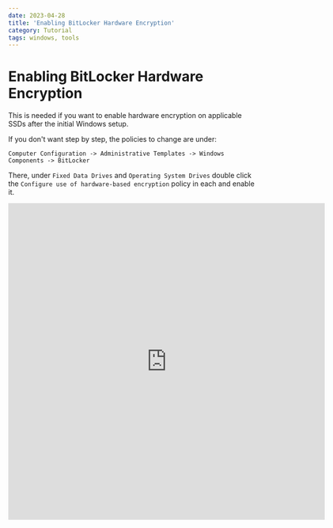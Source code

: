 ```yaml
---
date: 2023-04-28
title: 'Enabling BitLocker Hardware Encryption'
category: Tutorial
tags: windows, tools
---
```


# Enabling BitLocker Hardware Encryption

This is needed if you want to enable hardware encryption on applicable SSDs after the initial Windows setup.

If you don't want step by step, the policies to change are under:

`Computer Configuration -> Administrative Templates -> Windows Components -> BitLocker`

There, under `Fixed Data Drives` and `Operating System Drives` double click the `Configure use of hardware-based encryption` policy in each and enable it.

<iframe src="https://scribehow.com/embed/How_to_enable_BitLocker_Hardware_Encryption_Group_Policy__rqsXu-14ST6-7XfRXM8udg?as=scrollable&skipIntro=true&removeLogo=true" width="640" height="640" allowfullscreen frameborder="0"></iframe>

